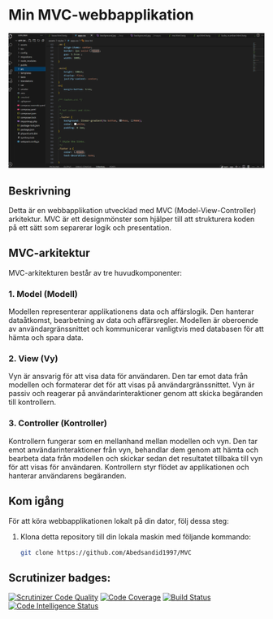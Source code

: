 # Min MVC-webbapplikation

![Webbapplikation](./assets/images/webapp.png)

## Beskrivning

Detta är en webbapplikation utvecklad med MVC (Model-View-Controller) arkitektur. MVC är ett designmönster som hjälper till att strukturera koden på ett sätt som separerar logik och presentation.

## MVC-arkitektur

MVC-arkitekturen består av tre huvudkomponenter:

### 1. Model (Modell)

Modellen representerar applikationens data och affärslogik. Den hanterar dataåtkomst, bearbetning av data och affärsregler. Modellen är oberoende av användargränssnittet och kommunicerar vanligtvis med databasen för att hämta och spara data.

### 2. View (Vy)

Vyn är ansvarig för att visa data för användaren. Den tar emot data från modellen och formaterar det för att visas på användargränssnittet. Vyn är passiv och reagerar på användarinteraktioner genom att skicka begäranden till kontrollern.

### 3. Controller (Kontroller)

Kontrollern fungerar som en mellanhand mellan modellen och vyn. Den tar emot användarinteraktioner från vyn, behandlar dem genom att hämta och bearbeta data från modellen och skickar sedan det resultatet tillbaka till vyn för att visas för användaren. Kontrollern styr flödet av applikationen och hanterar användarens begäranden.

## Kom igång

För att köra webbapplikationen lokalt på din dator, följ dessa steg:

1. Klona detta repository till din lokala maskin med följande kommando:

   ```bash
   git clone https://github.com/Abedsandid1997/MVC

   
## Scrutinizer badges:
[![Scrutinizer Code Quality](https://scrutinizer-ci.com/g/Abedsandid1997/MVC/badges/quality-score.png?b=main)](https://scrutinizer-ci.com/g/Abedsandid1997/MVC/?branch=main)
[![Code Coverage](https://scrutinizer-ci.com/g/Abedsandid1997/MVC/badges/coverage.png?b=main)](https://scrutinizer-ci.com/g/Abedsandid1997/MVC/?branch=main)
[![Build Status](https://scrutinizer-ci.com/g/Abedsandid1997/MVC/badges/build.png?b=main)](https://scrutinizer-ci.com/g/Abedsandid1997/MVC/build-status/main)
[![Code Intelligence Status](https://scrutinizer-ci.com/g/Abedsandid1997/MVC/badges/code-intelligence.svg?b=main)](https://scrutinizer-ci.com/code-intelligence)

